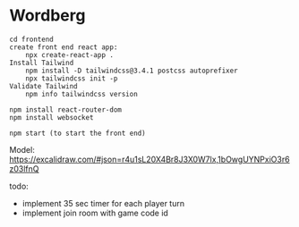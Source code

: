 # Wordberg

```
cd frontend
create front end react app: 
    npx create-react-app .
Install Tailwind
    npm install -D tailwindcss@3.4.1 postcss autoprefixer
    npx tailwindcss init -p 
Validate Tailwind
    npm info tailwindcss version

npm install react-router-dom
npm install websocket

npm start (to start the front end)

```

Model: https://excalidraw.com/#json=r4u1sL20X4Br8J3X0W7lx,1bOwgUYNPxiO3r6z03lfnQ

todo: 
- implement 35 sec timer for each player turn
- implement join room with game code id